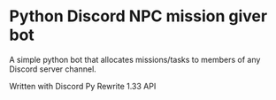 # Python Discord NPC mission giver bot
 A simple python bot that allocates missions/tasks to members of any Discord server channel.

 Written with Discord Py Rewrite 1.33 API
